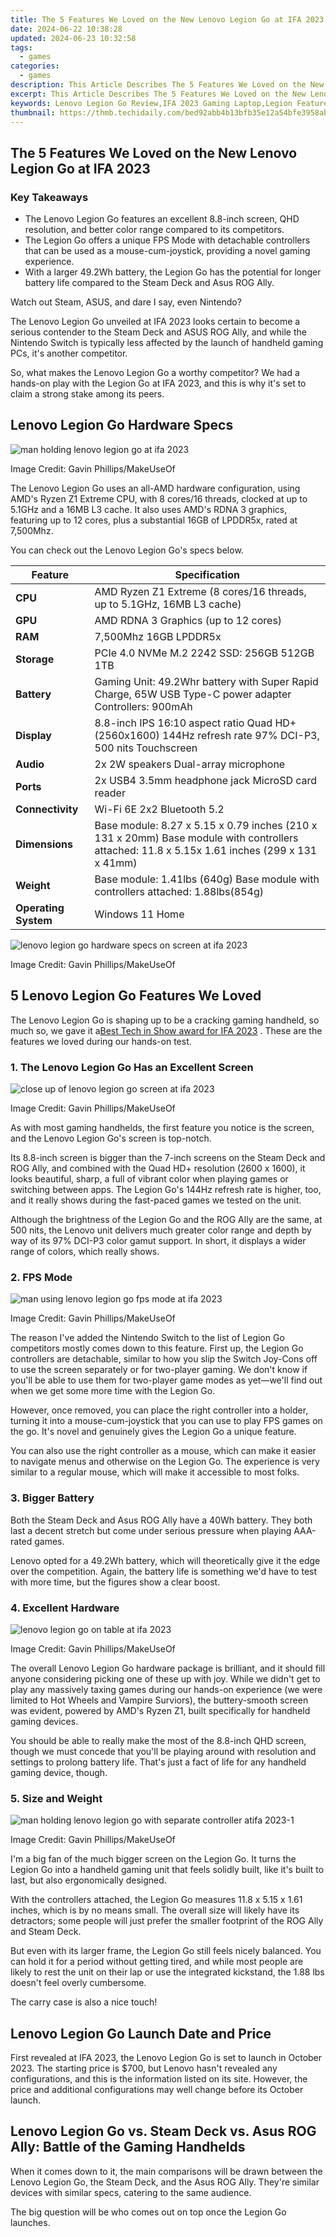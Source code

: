 ```yaml
---
title: The 5 Features We Loved on the New Lenovo Legion Go at IFA 2023
date: 2024-06-22 10:38:28
updated: 2024-06-23 10:32:58
tags:
  - games
categories:
  - games
description: This Article Describes The 5 Features We Loved on the New Lenovo Legion Go at IFA 2023
excerpt: This Article Describes The 5 Features We Loved on the New Lenovo Legion Go at IFA 2023
keywords: Lenovo Legion Go Review,IFA 2023 Gaming Laptop,Legion Features Analysis,Ultraportable Gaming PC,Lenovo Gaming Innovation,Go Series Performance,IFA 2023 Gaming Laptops
thumbnail: https://thmb.techidaily.com/bed92abb4b13bfb35e12a54bfe3958abc331bc9941bc7a8515fe1dd62e1cd32c.jpg
---
```


## The 5 Features We Loved on the New Lenovo Legion Go at IFA 2023

### Key Takeaways

* The Lenovo Legion Go features an excellent 8.8-inch screen, QHD resolution, and better color range compared to its competitors.
* The Legion Go offers a unique FPS Mode with detachable controllers that can be used as a mouse-cum-joystick, providing a novel gaming experience.
* With a larger 49.2Wh battery, the Legion Go has the potential for longer battery life compared to the Steam Deck and Asus ROG Ally.

Watch out Steam, ASUS, and dare I say, even Nintendo?

 The Lenovo Legion Go unveiled at IFA 2023 looks certain to become a serious contender to the Steam Deck and ASUS ROG Ally, and while the Nintendo Switch is typically less affected by the launch of handheld gaming PCs, it's another competitor.

 So, what makes the Lenovo Legion Go a worthy competitor? We had a hands-on play with the Legion Go at IFA 2023, and this is why it's set to claim a strong stake among its peers.

## Lenovo Legion Go Hardware Specs

![man holding lenovo legion go at ifa 2023](https://static1.makeuseofimages.com/wordpress/wp-content/uploads/wm/2023/09/man-holding-lenovo-legion-go-at-ifa-2023.jpg)

 Image Credit: Gavin Phillips/MakeUseOf

 The Lenovo Legion Go uses an all-AMD hardware configuration, using AMD's Ryzen Z1 Extreme CPU, with 8 cores/16 threads, clocked at up to 5.1GHz and a 16MB L3 cache. It also uses AMD's RDNA 3 graphics, featuring up to 12 cores, plus a substantial 16GB of LPDDR5x, rated at 7,500Mhz.

You can check out the Lenovo Legion Go's specs below.

| Feature              | Specification                                                                                                                                 |
| -------------------- | --------------------------------------------------------------------------------------------------------------------------------------------- |
| **CPU**              | AMD Ryzen Z1 Extreme (8 cores/16 threads, up to 5.1GHz, 16MB L3 cache)                                                                        |
| **GPU**              | AMD RDNA 3 Graphics (up to 12 cores)                                                                                                          |
| **RAM**              | 7,500Mhz 16GB LPDDR5x                                                                                                                         |
| **Storage**          | PCIe 4.0 NVMe M.2 2242 SSD: 256GB 512GB 1TB                                                                                                   |
| **Battery**          | Gaming Unit: 49.2Whr battery with Super Rapid Charge, 65W USB Type-C power adapter Controllers: 900mAh                                        |
| **Display**          | 8.8-inch IPS 16:10 aspect ratio Quad HD+ (2560x1600) 144Hz refresh rate 97% DCI-P3, 500 nits Touchscreen                                      |
| **Audio**            | 2x 2W speakers Dual-array microphone                                                                                                          |
| **Ports**            | 2x USB4 3.5mm headphone jack MicroSD card reader                                                                                              |
| **Connectivity**     | Wi-Fi 6E 2x2 Bluetooth 5.2                                                                                                                    |
| **Dimensions**       | Base module: 8.27 x 5.15 x 0.79 inches (210 x 131 x 20mm)  Base module with controllers attached: 11.8 x 5.15x 1.61 inches (299 x 131 x 41mm) |
| **Weight**           | Base module: 1.41lbs (640g) Base module with controllers attached: 1.88lbs(854g)                                                              |
| **Operating System** | Windows 11 Home                                                                                                                               |

![lenovo legion go hardware specs on screen at ifa 2023](https://static1.makeuseofimages.com/wordpress/wp-content/uploads/wm/2023/09/lenovo-legion-go-hardware-specs-on-screen-at-ifa-2023.jpg)

 Image Credit: Gavin Phillips/MakeUseOf

## 5 Lenovo Legion Go Features We Loved

 The Lenovo Legion Go is shaping up to be a cracking gaming handheld, so much so, we gave it a[Best Tech in Show award for IFA 2023](https://www.makeuseof.com/makeuseof-best-of-ifa-2023-awards/) . These are the features we loved during our hands-on test.

### 1\. The Lenovo Legion Go Has an Excellent Screen

![close up of lenovo legion go screen at ifa 2023](https://static1.makeuseofimages.com/wordpress/wp-content/uploads/wm/2023/09/close-up-of-lenovo-legion-go-screen-at-ifa-2023.jpg)

 Image Credit: Gavin Phillips/MakeUseOf

 As with most gaming handhelds, the first feature you notice is the screen, and the Lenovo Legion Go's screen is top-notch.

 Its 8.8-inch screen is bigger than the 7-inch screens on the Steam Deck and ROG Ally, and combined with the Quad HD+ resolution (2600 x 1600), it looks beautiful, sharp, a full of vibrant color when playing games or switching between apps. The Legion Go's 144Hz refresh rate is higher, too, and it really shows during the fast-paced games we tested on the unit.

 Although the brightness of the Legion Go and the ROG Ally are the same, at 500 nits, the Lenovo unit delivers much greater color range and depth by way of its 97% DCI-P3 color gamut support. In short, it displays a wider range of colors, which really shows.

### 2\. FPS Mode

![man using lenovo legion go fps mode at ifa 2023](https://static1.makeuseofimages.com/wordpress/wp-content/uploads/wm/2023/09/man-using-lenovo-legion-go-fps-mode-at-ifa-2023.jpg)

 Image Credit: Gavin Phillips/MakeUseOf

 The reason I've added the Nintendo Switch to the list of Legion Go competitors mostly comes down to this feature. First up, the Legion Go controllers are detachable, similar to how you slip the Switch Joy-Cons off to use the screen separately or for two-player gaming. We don't know if you'll be able to use them for two-player game modes as yet—we'll find out when we get some more time with the Legion Go.

 However, once removed, you can place the right controller into a holder, turning it into a mouse-cum-joystick that you can use to play FPS games on the go. It's novel and genuinely gives the Legion Go a unique feature.

 You can also use the right controller as a mouse, which can make it easier to navigate menus and otherwise on the Legion Go. The experience is very similar to a regular mouse, which will make it accessible to most folks.

### 3\. Bigger Battery

 Both the Steam Deck and Asus ROG Ally have a 40Wh battery. They both last a decent stretch but come under serious pressure when playing AAA-rated games.

 Lenovo opted for a 49.2Wh battery, which will theoretically give it the edge over the competition. Again, the battery life is something we'd have to test with more time, but the figures show a clear boost.

### 4\. Excellent Hardware

![lenovo legion go on table at ifa 2023](https://static1.makeuseofimages.com/wordpress/wp-content/uploads/wm/2023/09/lenovo-legion-go-on-table-at-ifa-2023.jpg)

 Image Credit: Gavin Phillips/MakeUseOf

 The overall Lenovo Legion Go hardware package is brilliant, and it should fill anyone considering picking one of these up with joy. While we didn't get to play any massively taxing games during our hands-on experience (we were limited to Hot Wheels and Vampire Surviors), the buttery-smooth screen was evident, powered by AMD's Ryzen Z1, built specifically for handheld gaming devices.

 You should be able to really make the most of the 8.8-inch QHD screen, though we must concede that you'll be playing around with resolution and settings to prolong battery life. That's just a fact of life for any handheld gaming device, though.

### 5\. Size and Weight

![man holding lenovo legion go with separate controller atifa 2023-1](https://static1.makeuseofimages.com/wordpress/wp-content/uploads/wm/2023/09/man-holding-lenovo-legion-go-with-separate-controller-atifa-2023-1.jpg)

 Image Credit: Gavin Phillips/MakeUseOf

 I'm a big fan of the much bigger screen on the Legion Go. It turns the Legion Go into a handheld gaming unit that feels solidly built, like it's built to last, but also ergonomically designed.

 With the controllers attached, the Legion Go measures 11.8 x 5.15 x 1.61 inches, which is by no means small. The overall size will likely have its detractors; some people will just prefer the smaller footprint of the ROG Ally and Steam Deck.

 But even with its larger frame, the Legion Go still feels nicely balanced. You can hold it for a period without getting tired, and while most people are likely to rest the unit on their lap or use the integrated kickstand, the 1.88 lbs doesn't feel overly cumbersome.

The carry case is also a nice touch!

## Lenovo Legion Go Launch Date and Price

 First revealed at IFA 2023, the Lenovo Legion Go is set to launch in October 2023\. The starting price is $700, but Lenovo hasn't revealed any configurations, and this is the information listed on its site. However, the price and additional configurations may well change before its October launch.

## Lenovo Legion Go vs. Steam Deck vs. Asus ROG Ally: Battle of the Gaming Handhelds

 When it comes down to it, the main comparisons will be drawn between the Lenovo Legion Go, the Steam Deck, and the Asus ROG Ally. They're similar devices with similar specs, catering to the same audience.

 The big question will be who comes out on top once the Legion Go launches.


<ins class="adsbygoogle"
     style="display:block"
     data-ad-format="autorelaxed"
     data-ad-client="ca-pub-7571918770474297"
     data-ad-slot="1223367746"></ins>



<ins class="adsbygoogle"
     style="display:block"
     data-ad-client="ca-pub-7571918770474297"
     data-ad-slot="8358498916"
     data-ad-format="auto"
     data-full-width-responsive="true"></ins>
